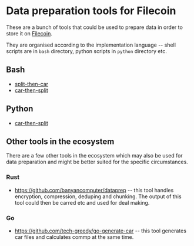 # Data preparation tools for Filecoin

These are a bunch of tools that could be used to prepare data in order to store it on [Filecoin](https://filecoin.io).

They are organised according to the implementation language -- shell scripts are in `bash` directory, python scripts in `python` directory etc.

## Bash

- [split-then-car](https://github.com/anjor/filecoin_data_prep_tools/tree/main/bash/split-then-car)
- [car-then-split](https://github.com/anjor/filecoin_data_prep_tools/tree/main/bash/car-then-split)

## Python
- [car-then-split](https://github.com/anjor/filecoin_data_prep_tools/tree/main/python/car-then-split)

## Other tools in the ecosystem

There are a few other tools in the ecosystem which may also be used for data preparation
and might be better suited for the specific circumstances.

### Rust
- https://github.com/banyancomputer/dataprep -- this tool handles encryption, compression, deduping and chunking. The output of this tool could then be carred etc and used for deal making.

### Go
- https://github.com/tech-greedy/go-generate-car -- this tool generates car files and calculates commp at the same time.
